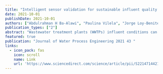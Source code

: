 ```yaml
---
title: "Intelligent sensor validation for sustainable influent quality monitoring in wastewater treatment plants using stacked denoising autoencoders"
date: 2021-10-01
publishDate: 2021-10-01
authors: ["Abdulrahman H Ba-Alawi", "Paulina Vilela", "Jorge Loy-Benitez", "SungKu Heo", "ChangKyoo Yoo"]
publication_types: ["2"]
abstract: "Wastewater treatment plants (WWTPs) influent conditions can dramatically affect a treatment unit's state and effluent quality. WWTP sensors may record faulty measurements due to abnormal events or the malfunction of the system, leading to serious problems in the system's operation and the violation of effluent discharge standards. Therefore, automatic fault detection and faulty data reconciliation are crucial for an efficient and stable WWTP monitoring. In this study, a holistic framework for sensor validation of WWTP influent conditions is presented considering the non-linearity, measurement noise, and complexity of the WWTP's data. A stacked denoising autoencoder (SDAE) model is proposed to detect, identify, and reconcile faulty data based on data from a real WWTP in South Korea. The proposed SDAE architecture presented a detection rate (DR) between 74% and 98%. The faulty sensor was identified using …"
featured: true
publication: "Journal of Water Process Engineering 2021 43 "
links:
  - icon_pack: fas
    icon: scroll
    name: Link
    url: 'https://www.sciencedirect.com/science/article/pii/S2214714421002932'
---
```

